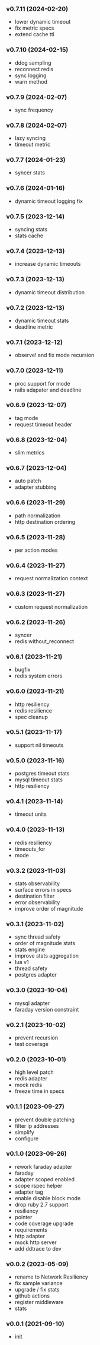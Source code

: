 ###  v0.7.11  (2024-02-20)
- lower dynamic timeout
- fix metric specs
- extend cache ttl

###  v0.7.10  (2024-02-15)
- ddog sampling
- reconnect redis
- sync logging
- warn method

###  v0.7.9  (2024-02-07)
- sync frequency

###  v0.7.8  (2024-02-07)
- lazy syncing
- timeout metric

###  v0.7.7  (2024-01-23)
- syncer stats

###  v0.7.6  (2024-01-16)
- dynamic timeout logging fix

###  v0.7.5  (2023-12-14)
- syncing stats
- stats cache

###  v0.7.4  (2023-12-13)
- increase dynamic timeouts

###  v0.7.3  (2023-12-13)
- dynamic timeout distribution

###  v0.7.2  (2023-12-13)
- dynamic timeout stats
- deadline metric

###  v0.7.1  (2023-12-12)
- observe! and fix mode recursion

###  v0.7.0  (2023-12-11)
- proc support for mode
- rails adapater and deadline

###  v0.6.9  (2023-12-07)
- tag mode
- request timeout header

###  v0.6.8  (2023-12-04)
- slim metrics

###  v0.6.7  (2023-12-04)
- auto patch
- adapter stubbing

###  v0.6.6  (2023-11-29)
- path normalization
- http destination ordering

###  v0.6.5  (2023-11-28)
- per action modes

###  v0.6.4  (2023-11-27)
- request normalization context

###  v0.6.3  (2023-11-27)
- custom request normalization

###  v0.6.2  (2023-11-26)
- syncer
- redis without_reconnect

###  v0.6.1  (2023-11-21)
- bugfix
- redis system errors

###  v0.6.0  (2023-11-21)
- http resiliency
- redis resilience
- spec cleanup

###  v0.5.1  (2023-11-17)
- support nil timeouts

###  v0.5.0  (2023-11-16)
- postgres timeout stats
- mysql timeout stats
- http resiliency

###  v0.4.1  (2023-11-14)
- timeout units

###  v0.4.0  (2023-11-13)
- redis resiliency
- timeouts_for
- mode

###  v0.3.2  (2023-11-03)
- stats observability
- surface errors in specs
- destination filter
- error observability
- improve order of magnitude

###  v0.3.1  (2023-11-02)
- sync thread safety
- order of magnitude stats
- stats engine
- improve stats aggregation
- lua v1
- thread safety
- postgres adapter

###  v0.3.0  (2023-10-04)
- mysql adapter
- faraday version constraint

###  v0.2.1  (2023-10-02)
- prevent recursion
- test coverage

###  v0.2.0  (2023-10-01)
- high level patch
- redis adapter
- mock redis
- freeze time in specs

###  v0.1.1  (2023-09-27)
- prevent double patching
- filter ip addresses
- simplify
- configure

###  v0.1.0  (2023-09-26)
- rework faraday adapter
- faraday
- adapter scoped enabled
- scope rspec helper
- adapter tag
- enable disable block mode
- drop ruby 2.7 support
- resiliency
- pointer
- code coverage upgrade
- requirements
- http adapter
- mock http server
- add ddtrace to dev

###  v0.0.2  (2023-05-09)
- rename to Network Resiliency
- fix sample variance
- upgrade / fix stats
- github actions
- register middleware
- stats

###  v0.0.1  (2021-09-10)
- init

